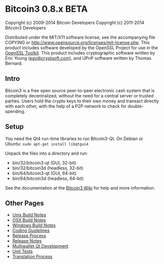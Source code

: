 Bitcoin3 0.8.x BETA
====================

Copyright (c) 2009-2014 Bitcoin Developers
Copyright (c) 2011-2014 Bitcoin3 Developers

Distributed under the MIT/X11 software license, see the accompanying
file COPYING or http://www.opensource.org/licenses/mit-license.php.
This product includes software developed by the OpenSSL Project for use in the [OpenSSL Toolkit](http://www.openssl.org/). This product includes
cryptographic software written by Eric Young ([eay@cryptsoft.com](mailto:eay@cryptsoft.com)), and UPnP software written by Thomas Bernard.


Intro
---------------------
Bitcoin3 is a free open source peer-to-peer electronic cash system that is
completely decentralized, without the need for a central server or trusted
parties.  Users hold the crypto keys to their own money and transact directly
with each other, with the help of a P2P network to check for double-spending.


Setup
---------------------
You need the Qt4 run-time libraries to run Bitcoin3-Qt. On Debian or Ubuntu:
	`sudo apt-get install libqtgui4`

Unpack the files into a directory and run:

- bin/32/bitcoin3-qt (GUI, 32-bit)
- bin/32/bitcoin3d (headless, 32-bit)
- bin/64/bitcoin3-qt (GUI, 64-bit)
- bin/64/bitcoin3d (headless, 64-bit)

See the documentation at the [Bitcoin3 Wiki](http://bitcoin3.info)
for help and more information.


Other Pages
---------------------
- [Unix Build Notes](build-unix.md)
- [OSX Build Notes](build-osx.md)
- [Windows Build Notes](build-msw.md)
- [Coding Guidelines](coding.md)
- [Release Process](release-process.md)
- [Release Notes](release-notes.md)
- [Multiwallet Qt Development](multiwallet-qt.md)
- [Unit Tests](unit-tests.md)
- [Translation Process](translation_process.md)
